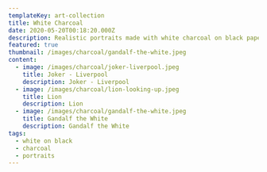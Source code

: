 ```yaml
---
templateKey: art-collection
title: White Charcoal
date: 2020-05-20T00:18:20.000Z
description: Realistic portraits made with white charcoal on black paper
featured: true
thumbnail: /images/charcoal/gandalf-the-white.jpeg
content:
  - image: /images/charcoal/joker-liverpool.jpeg
    title: Joker - Liverpool
    description: Joker - Liverpool
  - image: /images/charcoal/lion-looking-up.jpeg
    title: Lion
    description: Lion
  - image: /images/charcoal/gandalf-the-white.jpeg
    title: Gandalf the White
    description: Gandalf the White
tags:
  - white on black
  - charcoal
  - portraits
---
```

